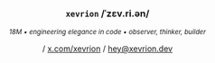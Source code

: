 <div align="center">

  ### `xevrion` /ˈzɛv.ri.ən/

  <sup><i>18M • engineering elegance in code • observer, thinker, builder</i></sup>
 <samp>
<!-- / <a href="https://xevrion.dev">xevrion.dev</a> / <a href="https://elysium.cx">elysium.cx</a>   -->
<!-- <br> -->
 / <a href="https://x.com/xevrion_the1">x.com/xevrion</a> / <a href="mailto:krbavadiya11@gmail.com">hey@xevrion.dev</a> 
 </samp> 

</div>

